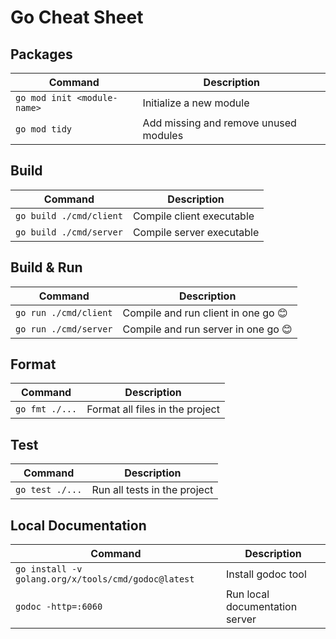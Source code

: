 # Go Cheat Sheet

## Packages

| Command | Description |
| --- | --- |
| `go mod init <module-name>` | Initialize a new module |
| `go mod tidy` | Add missing and remove unused modules |

## Build

| Command | Description |
| --- | --- |
| `go build ./cmd/client` | Compile client executable |
| `go build ./cmd/server` | Compile server executable |

## Build & Run

| Command | Description |
| --- | --- |
| `go run ./cmd/client` | Compile and run client in one go 😊 |
| `go run ./cmd/server` | Compile and run server in one go 😊 |

## Format

| Command | Description |
| --- | --- |
| `go fmt ./...` | Format all files in the project |

## Test

| Command | Description |
| --- | --- |
| `go test ./...` | Run all tests in the project |

## Local Documentation

| Command | Description |
| --- | --- |
| `go install -v golang.org/x/tools/cmd/godoc@latest` | Install godoc tool |
| `godoc -http=:6060` | Run local documentation server |